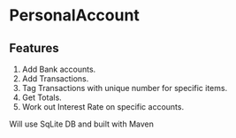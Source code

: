 # PersonalAccount
## Features
1. Add Bank accounts.
2. Add Transactions.
3. Tag Transactions with unique number for specific items. 
4. Get Totals.
5. Work out Interest Rate on specific accounts.

Will use SqLite DB and built with Maven
